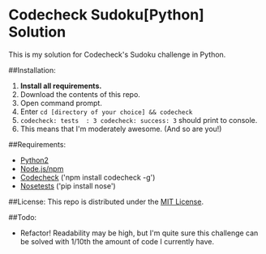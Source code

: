 # Codecheck Sudoku[Python] Solution
   This is my solution for Codecheck's Sudoku challenge in Python.

##Installation:
 1. **Install all requirements.**
 2. Download the contents of this repo.
 3. Open command prompt.
 4. Enter `cd [directory of your choice] && codecheck`
 5. `codecheck: tests  : 3
codecheck: success: 3` should print to console.
 6. This means that I'm moderately awesome. (And so are you!)

##Requirements:
 * <a href="https://www.python.org/downloads/">Python2</a>
 * <a href="https://docs.npmjs.com/getting-started/installing-node">Node.js/npm</a>
 * <a href="https://github.com/code-check/codecheck">Codecheck</a> ('npm install codecheck -g')
 * <a href="http://nose.readthedocs.io/en/latest/">Nosetests</a> ('pip install nose')

##License:
This repo is distributed under the <a href="http://opensource.org/licenses/MIT">MIT License</a>.

##Todo:
 * Refactor! Readability may be high, but I'm quite sure this challenge can be
 solved with 1/10th the amount of code I currently have.
